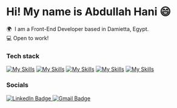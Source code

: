 Hi! My name is Abdullah Hani 😄
========================================================================================================================================

🌍  I am a Front-End Developer based in Damietta, Egypt.
<br/>
💻  Open to work!
<br/>

### Tech stack

[![My Skills](https://skillicons.dev/icons?i=html,css)](https://skillicons.dev) [![My Skills](https://skillicons.dev/icons?i=js,ts)](https://skillicons.dev) [![My Skills](https://skillicons.dev/icons?i=react,next,redux)](https://skillicons.dev)  [![My Skills](https://skillicons.dev/icons?i=tailwind)](https://skillicons.dev)  [![My Skills](https://skillicons.dev/icons?i=materialui,vite)](https://skillicons.dev)
<br/>


### Socials

<div id="badges">
  <a href="https://www.linkedin.com/in/abdullah-hani-dev/">
    <img src="https://img.shields.io/badge/LinkedIn-blue?style=for-the-badge&logo=linkedin&logoColor=white" alt="LinkedIn Badge"/>
  </a>
  <a href="abdulhhany69@gmail.com">
    <img src="https://img.shields.io/badge/Gmail-D14836?style=for-the-badge&logo=gmail&logoColor=white" alt="Gmail Badge"/>
  </a>
</div>

